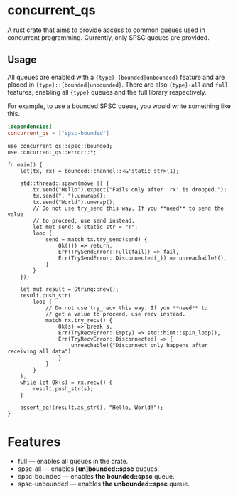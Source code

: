 # concurrent_qs

A rust crate that aims to provide access to common queues used in concurrent programming.
Currently, only SPSC queues are provided.

## Usage

All queues are enabled with a `{type}-{bounded|unbounded}` feature and are placed
in `{type}::{bounded|unbounded}`. There are also `{type}-all` and `full` features,
enabling all `{type}` queues and the full library respectively.

For example, to use a bounded SPSC queue, you would write something like this.

```toml
[dependencies]
concurrent_qs = ["spsc-bounded"]
```

```rust,no_run
use concurrent_qs::spsc::bounded;
use concurrent_qs::error::*;

fn main() {
    let(tx, rx) = bounded::channel::<&'static str>(1);

    std::thread::spawn(move || {
        tx.send("Hello").expect("Fails only after 'rx' is dropped.");
        tx.send(", ").unwrap();
        tx.send("World").unwrap();
        // Do not use try_send this way. If you **need** to send the value
        // to proceed, use send instead.
        let mut send: &'static str = "!";
        loop {
            send = match tx.try_send(send) {
                Ok(()) => return,
                Err(TrySendError::Full(fail)) => fail,
                Err(TrySendError::Disconnected(_)) => unreachable!(),
            }
        }
    });

    let mut result = String::new();
    result.push_str(
        loop {
            // Do not use try_recv this way. If you **need** to
            // get a value to proceed, use recv instead.
            match rx.try_recv() {
                Ok(s) => break s,
                Err(TryRecvError::Empty) => std::hint::spin_loop(),
                Err(TryRecvError::Disconnected) => {
                    unreachable!("Disconnect only happens after receiving all data")
                }
            }
        }
    );
    while let Ok(s) = rx.recv() {
        result.push_str(s);
    }

    assert_eq!(result.as_str(), "Hello, World!");
}
```

# Features

- full &mdash; enables all queues in the crate.
- spsc-all &mdash; enables **\[un\]bounded::spsc** queues.
- spsc-bounded &mdash; enables **the bounded::spsc** queue.
- spsc-unbounded &mdash; enables **the unbounded::spsc** queue.
